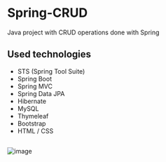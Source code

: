 # Spring-CRUD
Java project with CRUD operations done with Spring

## Used technologies

- STS (Spring Tool Suite)
- Spring Boot
- Spring MVC
- Spring Data JPA
- Hibernate
- MySQL
- Thymeleaf
- Bootstrap
- HTML / CSS

## 
![image](https://github.com/Alvaroo-CG/Spring-CRUD/assets/136039132/9eafda40-dbf1-49f9-944a-078e7f2e94c2)
